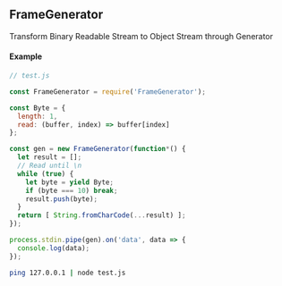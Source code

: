 ## FrameGenerator

Transform Binary Readable Stream to Object Stream through Generator

#### Example

```js
// test.js

const FrameGenerator = require('FrameGenerator');

const Byte = {
  length: 1,
  read: (buffer, index) => buffer[index]
};

const gen = new FrameGenerator(function*() {
  let result = [];
  // Read until \n
  while (true) {
    let byte = yield Byte;
    if (byte === 10) break;
    result.push(byte);
  }
  return [ String.fromCharCode(...result) ];
});

process.stdin.pipe(gen).on('data', data => {
  console.log(data);
});
```

```sh
ping 127.0.0.1 | node test.js
```
